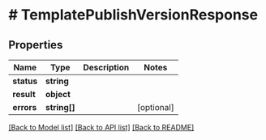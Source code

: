 # # TemplatePublishVersionResponse

## Properties

Name | Type | Description | Notes
------------ | ------------- | ------------- | -------------
**status** | **string** |  |
**result** | **object** |  |
**errors** | **string[]** |  | [optional]

[[Back to Model list]](../../README.md#models) [[Back to API list]](../../README.md#endpoints) [[Back to README]](../../README.md)
